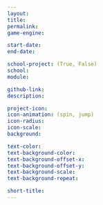 ```yaml
---
layout:
title:
permalink:
game-engine:

start-date:
end-date:

school-project: (True, False)
school:
module:

github-link:
description:

project-icon:
icon-animation: (spin, jump)
icon-radius:
icon-scale:
background:

text-color:
text-background-color:
text-background-offset-x:
text-background-offset-y:
text-background-scale:
text-background-repeat:

short-title:
---
```

